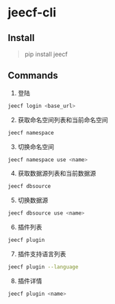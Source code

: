 # jeecf-cli

## Install

> pip install jeecf

## Commands

1. 登陆

```bash
jeecf login <base_url>
```

2. 获取命名空间列表和当前命名空间

```bash
jeecf namespace
```


3. 切换命名空间

```bash
jeecf namespace use <name>
```

4. 获取数据源列表和当前数据源

```bash
jeecf dbsource
```

5. 切换数据源

```bash
jeecf dbsource use <name>
```

6. 插件列表

```bash
jeecf plugin
```

7. 插件支持语言列表
```bash
jeecf plugin --language
```

8. 插件详情
```bash
jeecf plugin <name>
```


